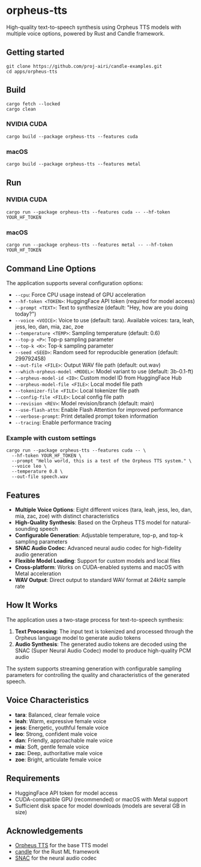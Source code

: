 # orpheus-tts

High-quality text-to-speech synthesis using Orpheus TTS models with multiple voice options, powered by Rust and Candle framework.

## Getting started

```
git clone https://github.com/proj-airi/candle-examples.git
cd apps/orpheus-tts
```

## Build

```
cargo fetch --locked
cargo clean
```

### NVIDIA CUDA

```
cargo build --package orpheus-tts --features cuda
```

### macOS

```
cargo build --package orpheus-tts --features metal
```

## Run

### NVIDIA CUDA

```shell
cargo run --package orpheus-tts --features cuda -- --hf-token YOUR_HF_TOKEN
```

### macOS

```shell
cargo run --package orpheus-tts --features metal -- --hf-token YOUR_HF_TOKEN
```

## Command Line Options

The application supports several configuration options:

- `--cpu`: Force CPU usage instead of GPU acceleration
- `--hf-token <TOKEN>`: HuggingFace API token (required for model access)
- `--prompt <TEXT>`: Text to synthesize (default: "Hey, how are you doing today?")
- `--voice <VOICE>`: Voice to use (default: tara). Available voices: tara, leah, jess, leo, dan, mia, zac, zoe
- `--temperature <TEMP>`: Sampling temperature (default: 0.6)
- `--top-p <P>`: Top-p sampling parameter
- `--top-k <K>`: Top-k sampling parameter
- `--seed <SEED>`: Random seed for reproducible generation (default: 299792458)
- `--out-file <FILE>`: Output WAV file path (default: out.wav)
- `--which-orpheus-model <MODEL>`: Model variant to use (default: 3b-0.1-ft)
- `--orpheus-model-id <ID>`: Custom model ID from HuggingFace Hub
- `--orpheus-model-file <FILE>`: Local model file path
- `--tokenizer-file <FILE>`: Local tokenizer file path
- `--config-file <FILE>`: Local config file path
- `--revision <REV>`: Model revision/branch (default: main)
- `--use-flash-attn`: Enable Flash Attention for improved performance
- `--verbose-prompt`: Print detailed prompt token information
- `--tracing`: Enable performance tracing

### Example with custom settings

```shell
cargo run --package orpheus-tts --features cuda -- \
  --hf-token YOUR_HF_TOKEN \
  --prompt "Hello world, this is a test of the Orpheus TTS system." \
  --voice leo \
  --temperature 0.8 \
  --out-file speech.wav
```

## Features

- **Multiple Voice Options**: Eight different voices (tara, leah, jess, leo, dan, mia, zac, zoe) with distinct characteristics
- **High-Quality Synthesis**: Based on the Orpheus TTS model for natural-sounding speech
- **Configurable Generation**: Adjustable temperature, top-p, and top-k sampling parameters
- **SNAC Audio Codec**: Advanced neural audio codec for high-fidelity audio generation
- **Flexible Model Loading**: Support for custom models and local files
- **Cross-platform**: Works on CUDA-enabled systems and macOS with Metal acceleration
- **WAV Output**: Direct output to standard WAV format at 24kHz sample rate

## How It Works

The application uses a two-stage process for text-to-speech synthesis:

1. **Text Processing**: The input text is tokenized and processed through the Orpheus language model to generate audio tokens
2. **Audio Synthesis**: The generated audio tokens are decoded using the SNAC (Super Neural Audio Codec) model to produce high-quality PCM audio

The system supports streaming generation with configurable sampling parameters for controlling the quality and characteristics of the generated speech.

## Voice Characteristics

- **tara**: Balanced, clear female voice
- **leah**: Warm, expressive female voice
- **jess**: Energetic, youthful female voice
- **leo**: Strong, confident male voice
- **dan**: Friendly, approachable male voice
- **mia**: Soft, gentle female voice
- **zac**: Deep, authoritative male voice
- **zoe**: Bright, articulate female voice

## Requirements

- HuggingFace API token for model access
- CUDA-compatible GPU (recommended) or macOS with Metal support
- Sufficient disk space for model downloads (models are several GB in size)

## Acknowledgements

- [Orpheus TTS](https://github.com/canopyai/Orpheus-TTS) for the base TTS model
- [candle](https://github.com/huggingface/candle) for the Rust ML framework
- [SNAC](https://github.com/hubertsiuzdak/snac) for the neural audio codec
